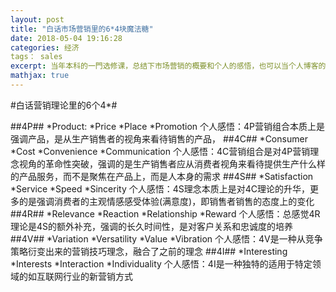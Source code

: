 ```yaml
---
layout: post
title: "白话市场营销里的6*4块魔法糖"
date: 2018-05-04 19:16:28
categories: 经济
tags： sales
excerpt: 当年本科的一門选修课，总结下市场营销的概要和个人的感悟，也可以当个人博客的练习
mathjax: true
---
```

#白话营销理论里的6个4*#

##4P##
*Product:
*Price
*Place
*Promotion
个人感悟：4P营销组合本质上是强调产品，是从生产销售者的视角来看待销售的产品，
##4C##
*Consumer
*Cost
*Convenience
*Communication
个人感悟：4C营销组合是对4P营销理念视角的革命性突破，强调的是生产销售者应从消费者视角来看待提供生产什么样的产品服务，而不是聚焦在产品上，而是人本身的需求
##4S##
*Satisfaction
*Service
*Speed
*Sincerity
个人感悟：4S理念本质上是对4C理论的升华，更多的是强调消费者的主观情感感受体验(满意度)，即销售者销售的态度上的变化
##4R##
*Relevance
*Reaction
*Relationship
*Reward
个人感悟：总感觉4R理论是4S的额外补充，强调的长久时间性，是对客户关系和忠诚度的培养
##4V##
*Variation
*Versatility
*Value
*Vibration
个人感悟：4V是一种从竞争策略衍变出来的营销技巧理念，融合了之前的理念
##4I##
*Interesting
*Interests
*Interaction
*Individuality
个人感悟：4I是一种独特的适用于特定领域的如互联网行业的新营销方式

